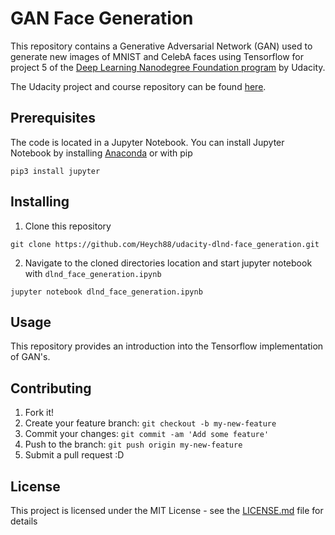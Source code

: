 # GAN Face Generation

This repository contains a Generative Adversarial Network (GAN) used to generate new images of MNIST and CelebA faces using 
Tensorflow for project 5 of the [Deep Learning Nanodegree Foundation 
program](https://www.udacity.com/course/deep-learning-nanodegree-foundation--nd101) by Udacity.

The Udacity project and course repository can be found [here](https://github.com/udacity/deep-learning/tree/master/).

## Prerequisites

The code is located in a Jupyter Notebook. You can install Jupyter Notebook by installing 
[Anaconda](http://jupyter.readthedocs.io/en/latest/install.html#installing-jupyter-using-anaconda-and-conda) or with pip

``` pip3 install jupyter ```

## Installing

1. Clone this repository

```
git clone https://github.com/Heych88/udacity-dlnd-face_generation.git
```

2. Navigate to the cloned directories location and start jupyter notebook with `dlnd_face_generation.ipynb`

```
jupyter notebook dlnd_face_generation.ipynb
```

## Usage

This repository provides an introduction into the Tensorflow implementation of GAN's.

## Contributing

1. Fork it!
2. Create your feature branch: `git checkout -b my-new-feature`
3. Commit your changes: `git commit -am 'Add some feature'`
4. Push to the branch: `git push origin my-new-feature`
5. Submit a pull request :D

## License

This project is licensed under the MIT License - see the [LICENSE.md](LICENSE.md) file for details
